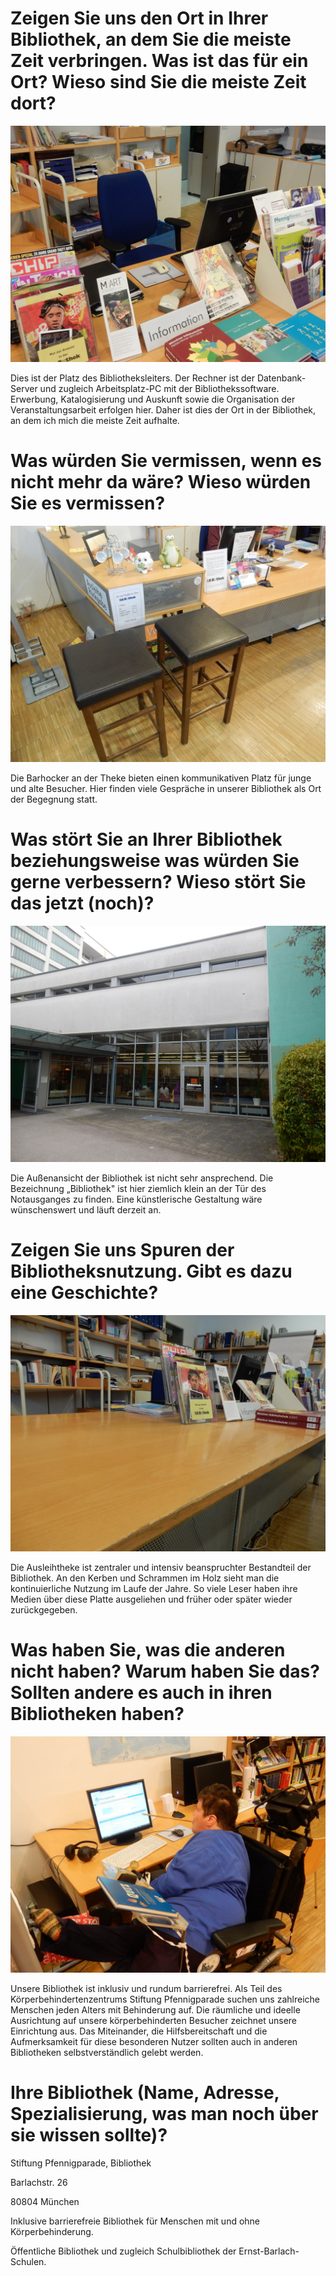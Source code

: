 Zeigen Sie uns den Ort in Ihrer Bibliothek, an dem Sie die meiste Zeit verbringen. Was ist das für ein Ort? Wieso sind Sie die meiste Zeit dort?
================================================================================================================================================

![](img/arbeitsplatz.jpg)

Dies ist der Platz des Bibliotheksleiters. Der Rechner ist der
Datenbank-Server und zugleich Arbeitsplatz-PC mit der
Bibliothekssoftware. Erwerbung, Katalogisierung und Auskunft sowie die
Organisation der Veranstaltungsarbeit erfolgen hier. Daher ist dies der
Ort in der Bibliothek, an dem ich mich die meiste Zeit aufhalte.

Was würden Sie vermissen, wenn es nicht mehr da wäre? Wieso würden Sie es vermissen?
====================================================================================

![](img/barhocker.jpg)

Die Barhocker an der Theke bieten einen kommunikativen Platz für junge
und alte Besucher. Hier finden viele Gespräche in unserer Bibliothek als
Ort der Begegnung statt.

Was stört Sie an Ihrer Bibliothek beziehungsweise was würden Sie gerne verbessern? Wieso stört Sie das jetzt (noch)?
====================================================================================================================

![](img/aussenansicht.jpg)

Die Außenansicht der Bibliothek ist nicht sehr ansprechend. Die
Bezeichnung „Bibliothek" ist hier ziemlich klein an der Tür des
Notausganges zu finden. Eine künstlerische Gestaltung wäre wünschenswert
und läuft derzeit an.

Zeigen Sie uns Spuren der Bibliotheksnutzung. Gibt es dazu eine Geschichte?
===========================================================================

![](img/spuren-ausleihtheke.jpg)

Die Ausleihtheke ist zentraler und intensiv beanspruchter Bestandteil
der Bibliothek. An den Kerben und Schrammen im Holz sieht man die
kontinuierliche Nutzung im Laufe der Jahre. So viele Leser haben ihre
Medien über diese Platte ausgeliehen und früher oder später wieder
zurückgegeben.

Was haben Sie, was die anderen nicht haben? Warum haben Sie das? Sollten andere es auch in ihren Bibliotheken haben?
====================================================================================================================

![](img/besondere-nutzerin.jpg)

Unsere Bibliothek ist inklusiv und rundum barrierefrei. Als Teil des
Körperbehindertenzentrums Stiftung Pfennigparade suchen uns zahlreiche
Menschen jeden Alters mit Behinderung auf. Die räumliche und ideelle
Ausrichtung auf unsere körperbehinderten Besucher zeichnet unsere
Einrichtung aus. Das Miteinander, die Hilfsbereitschaft und die
Aufmerksamkeit für diese besonderen Nutzer sollten auch in anderen
Bibliotheken selbstverständlich gelebt werden.

Ihre Bibliothek (Name, Adresse, Spezialisierung, was man noch über sie wissen sollte)?
======================================================================================

Stiftung Pfennigparade, Bibliothek

Barlachstr. 26

80804 München

Inklusive barrierefreie Bibliothek für Menschen mit und ohne
Körperbehinderung.

Öffentliche Bibliothek und zugleich Schulbibliothek der
Ernst-Barlach-Schulen.
